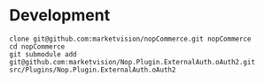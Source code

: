 # Development
`clone git@github.com:marketvision/nopCommerce.git nopCommerce`  
`cd nopCommerce`  
`git submodule add git@github.com:marketvision/Nop.Plugin.ExternalAuth.oAuth2.git src/Plugins/Nop.Plugin.ExternalAuth.oAuth2`